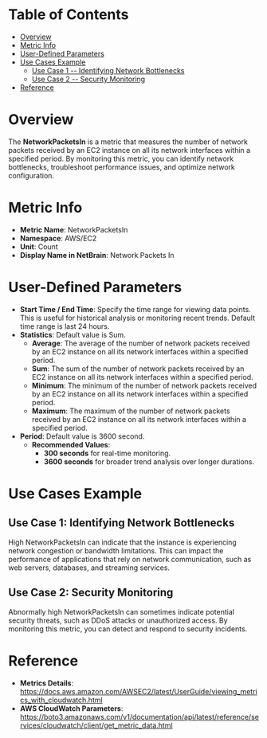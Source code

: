 # Table of Contents
- [Overview](#overview)
- [Metric Info](#metric-info)
- [User-Defined Parameters](#user-defined-parameters)
- [Use Cases Example](#example)
    - [Use Case 1 -- Identifying Network Bottlenecks](#example-1) 
    - [Use Case 2 -- Security Monitoring](#example-2)
- [Reference](#reference)

# Overview <a name="overview"></a>
The <b>NetworkPacketsIn</b> is a metric that measures the number of network packets received by an EC2 instance on all its network interfaces within a specified period. By monitoring this metric, you can identify network bottlenecks, troubleshoot performance issues, and optimize network configuration.

# Metric Info <a name="metric-info"></a>
* <b>Metric Name</b>: NetworkPacketsIn
* <b>Namespace</b>: AWS/EC2
* <b>Unit</b>: Count
* <b>Display Name in NetBrain</b>: Network Packets In

# User-Defined Parameters <a name="user-defined-parameters"></a>
* <b>Start Time / End Time</b>: Specify the time range for viewing data points. This is useful for historical analysis or monitoring recent trends. Default time range is last 24 hours.
* <b>Statistics</b>: Default value is Sum.
  * <b>Average</b>: The average of the number of network packets received by an EC2 instance on all its network interfaces within a specified period.
  * <b>Sum</b>: The sum of the number of network packets received by an EC2 instance on all its network interfaces within a specified period.
  * <b>Minimum</b>: The minimum of the number of network packets received by an EC2 instance on all its network interfaces within a specified period.
  * <b>Maximum</b>: The maximum of the number of network packets received by an EC2 instance on all its network interfaces within a specified period.
* <b>Period</b>: Default value is 3600 second.
  * <b>Recommended Values</b>:
    * <b>300 seconds</b> for real-time monitoring.
    * <b>3600 seconds</b> for broader trend analysis over longer durations.

# Use Cases Example <a name="example"></a>
## Use Case 1: Identifying Network Bottlenecks <a name="example-1"></a>
High NetworkPacketsIn can indicate that the instance is experiencing network congestion or bandwidth limitations. This can impact the performance of applications that rely on network communication, such as web servers, databases, and streaming services.

## Use Case 2: Security Monitoring <a name="example-2"></a>
Abnormally high NetworkPacketsIn can sometimes indicate potential security threats, such as DDoS attacks or unauthorized access. By monitoring this metric, you can detect and respond to security incidents.

# Reference <a name="reference"></a>
* <b>Metrics Details</b>: https://docs.aws.amazon.com/AWSEC2/latest/UserGuide/viewing_metrics_with_cloudwatch.html
* <b>AWS CloudWatch Parameters</b>: https://boto3.amazonaws.com/v1/documentation/api/latest/reference/services/cloudwatch/client/get_metric_data.html
